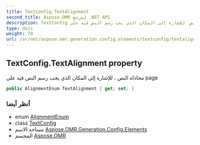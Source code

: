 ```yaml
---
title: TextConfig.TextAlignment
second_title: Aspose.OMR لمرجع .NET API
description: TextConfig ملكية. محاذاة النص  للإشارة إلى المكان الذي يجب رسم النص فيه على page
type: docs
weight: 70
url: /ar/net/aspose.omr.generation.config.elements/textconfig/textalignment/
---
```

## TextConfig.TextAlignment property

محاذاة النص ، للإشارة إلى المكان الذي يجب رسم النص فيه على page

```csharp
public AlignmentEnum TextAlignment { get; set; }
```

### أنظر أيضا

* enum [AlignmentEnum](../../../aspose.omr.generation.config.enums/alignmentenum/)
* class [TextConfig](../)
* مساحة الاسم [Aspose.OMR.Generation.Config.Elements](../../textconfig/)
* المجسم [Aspose.OMR](../../../)


